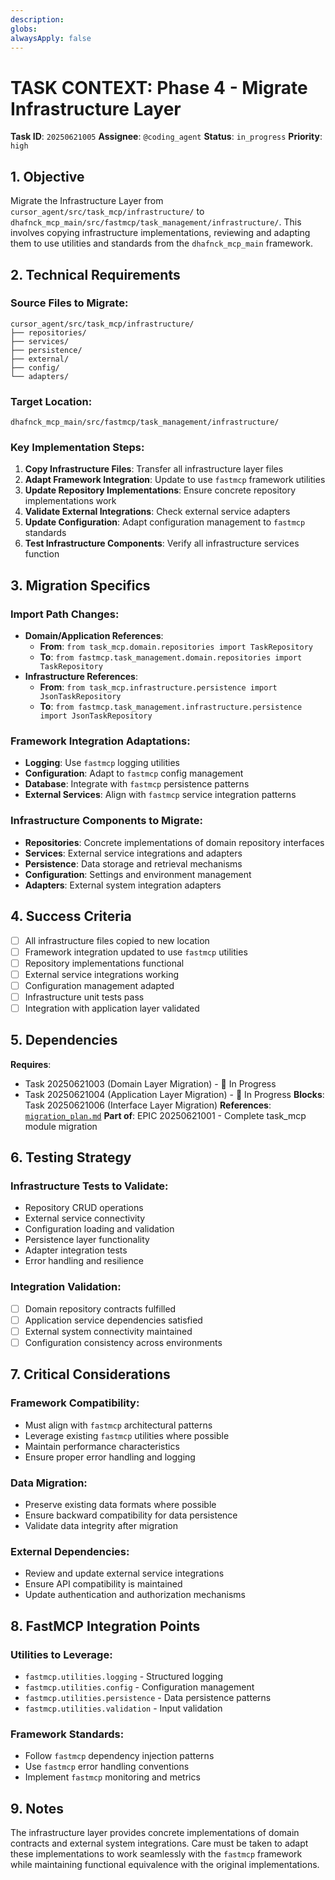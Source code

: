 ```yaml
---
description:
globs:
alwaysApply: false
---
```

# TASK CONTEXT: Phase 4 - Migrate Infrastructure Layer

**Task ID**: `20250621005`
**Assignee**: `@coding_agent`
**Status**: `in_progress`
**Priority**: `high`

## 1. Objective

Migrate the Infrastructure Layer from `cursor_agent/src/task_mcp/infrastructure/` to `dhafnck_mcp_main/src/fastmcp/task_management/infrastructure/`. This involves copying infrastructure implementations, reviewing and adapting them to use utilities and standards from the `dhafnck_mcp_main` framework.

## 2. Technical Requirements

### Source Files to Migrate:
```
cursor_agent/src/task_mcp/infrastructure/
├── repositories/
├── services/
├── persistence/
├── external/
├── config/
└── adapters/
```

### Target Location:
```
dhafnck_mcp_main/src/fastmcp/task_management/infrastructure/
```

### Key Implementation Steps:
1. **Copy Infrastructure Files**: Transfer all infrastructure layer files
2. **Adapt Framework Integration**: Update to use `fastmcp` framework utilities
3. **Update Repository Implementations**: Ensure concrete repository implementations work
4. **Validate External Integrations**: Check external service adapters
5. **Update Configuration**: Adapt configuration management to `fastmcp` standards
6. **Test Infrastructure Components**: Verify all infrastructure services function

## 3. Migration Specifics

### Import Path Changes:
- **Domain/Application References**: 
  - **From**: `from task_mcp.domain.repositories import TaskRepository`
  - **To**: `from fastmcp.task_management.domain.repositories import TaskRepository`
- **Infrastructure References**:
  - **From**: `from task_mcp.infrastructure.persistence import JsonTaskRepository`
  - **To**: `from fastmcp.task_management.infrastructure.persistence import JsonTaskRepository`

### Framework Integration Adaptations:
- **Logging**: Use `fastmcp` logging utilities
- **Configuration**: Adapt to `fastmcp` config management
- **Database**: Integrate with `fastmcp` persistence patterns
- **External Services**: Align with `fastmcp` service integration patterns

### Infrastructure Components to Migrate:
- **Repositories**: Concrete implementations of domain repository interfaces
- **Services**: External service integrations and adapters
- **Persistence**: Data storage and retrieval mechanisms
- **Configuration**: Settings and environment management
- **Adapters**: External system integration adapters

## 4. Success Criteria

- [ ] All infrastructure files copied to new location
- [ ] Framework integration updated to use `fastmcp` utilities
- [ ] Repository implementations functional
- [ ] External service integrations working
- [ ] Configuration management adapted
- [ ] Infrastructure unit tests pass
- [ ] Integration with application layer validated

## 5. Dependencies

**Requires**: 
- Task 20250621003 (Domain Layer Migration) - 🔄 In Progress
- Task 20250621004 (Application Layer Migration) - 🔄 In Progress
**Blocks**: Task 20250621006 (Interface Layer Migration)
**References**: [`migration_plan.md`](mdc:../../migration_plan.md)
**Part of**: EPIC 20250621001 - Complete task_mcp module migration

## 6. Testing Strategy

### Infrastructure Tests to Validate:
- Repository CRUD operations
- External service connectivity
- Configuration loading and validation
- Persistence layer functionality
- Adapter integration tests
- Error handling and resilience

### Integration Validation:
- [ ] Domain repository contracts fulfilled
- [ ] Application service dependencies satisfied
- [ ] External system connectivity maintained
- [ ] Configuration consistency across environments

## 7. Critical Considerations

### Framework Compatibility:
- Must align with `fastmcp` architectural patterns
- Leverage existing `fastmcp` utilities where possible
- Maintain performance characteristics
- Ensure proper error handling and logging

### Data Migration:
- Preserve existing data formats where possible
- Ensure backward compatibility for data persistence
- Validate data integrity after migration

### External Dependencies:
- Review and update external service integrations
- Ensure API compatibility is maintained
- Update authentication and authorization mechanisms

## 8. FastMCP Integration Points

### Utilities to Leverage:
- `fastmcp.utilities.logging` - Structured logging
- `fastmcp.utilities.config` - Configuration management
- `fastmcp.utilities.persistence` - Data persistence patterns
- `fastmcp.utilities.validation` - Input validation

### Framework Standards:
- Follow `fastmcp` dependency injection patterns
- Use `fastmcp` error handling conventions
- Implement `fastmcp` monitoring and metrics

## 9. Notes

The infrastructure layer provides concrete implementations of domain contracts and external system integrations. Care must be taken to adapt these implementations to work seamlessly with the `fastmcp` framework while maintaining functional equivalence with the original implementations.
